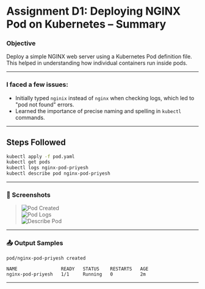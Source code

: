 <!-- ✅ Step-by-Step Assignment (as given):
✅ Step 1: Create the Pod YAML
You've already created this:

yaml
Copy
Edit
apiVersion: v1
kind: Pod
metadata:
  name: nginx-pod
  labels:
    app: nginx
spec:
  containers:
  - name: nginx-container
    image: nginx:1.14.2
    ports:
    - containerPort: 80
✅ Saved as: pod.yaml

✅ Step 2: Apply Manifest
In your VS Code terminal:

bash
Copy
Edit
cd Kubernetes_Assignment/OfficeAssignment/D1
kubectl apply -f pod.yaml
Expected Output:

bash
Copy
Edit
pod/nginx-pod created
✅ Step 3: Inspect the Pod
Check status:

bash
Copy
Edit
kubectl get pods
Check wide details:

bash
Copy
Edit
kubectl get pods -o wide
View logs:

bash
Copy
Edit
kubectl logs nginx-pod
Describe pod (for debugging):

bash
Copy
Edit
kubectl describe pod nginx-pod -->



<!--  -->

# Assignment D1: Deploying NGINX Pod on Kubernetes – Summary

### Objective

Deploy a simple NGINX web server using a Kubernetes Pod definition file. This helped in understanding how individual containers run inside pods.

---

### I faced a few issues:

- Initially typed `nginix` instead of `nginx` when checking logs, which led to "pod not found" errors.
- Learned the importance of precise naming and spelling in `kubectl` commands.

---

## Steps Followed

```bash
kubectl apply -f pod.yaml
kubectl get pods
kubectl logs nginx-pod-priyesh
kubectl describe pod nginx-pod-priyesh
```

---

### 📸 Screenshots

> ![Pod Created](./images/d1-pod-created.png)  
> ![Pod Logs](./images/d1-pod-logs.png)  
> ![Describe Pod](./images/d1-pod-describe.png)

---

### 📤 Output Samples

```
pod/nginx-pod-priyesh created

NAME                READY   STATUS    RESTARTS   AGE
nginx-pod-priyesh   1/1     Running   0          2m
```

---

